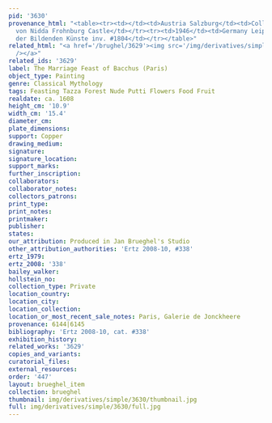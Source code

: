 ```yaml
---
pid: '3630'
provenance_html: "<table><tr><td></td><td>Austria Salzburg</td><td>Collection of Krug
  von Nidda Frohnburg Castle</td></tr><tr><td>1946</td><td>Germany Leipzig</td><td>Museum
  der Bildenden Künste inv. #1804</td></tr></table>"
related_html: "<a href='/brughel/3629'><img src='/img/derivatives/simple/3629/thumbnail.jpg'
  /></a>"
related_ids: '3629'
label: The Marriage Feast of Bacchus (Paris)
object_type: Painting
genre: Classical Mythology
tags: Feasting Tazza Forest Nude Putti Flowers Food Fruit
realdate: ca. 1608
height_cm: '10.9'
width_cm: '15.4'
diameter_cm: 
plate_dimensions: 
support: Copper
drawing_medium: 
signature: 
signature_location: 
support_marks: 
further_inscription: 
collaborators: 
collaborator_notes: 
collectors_patrons: 
print_type: 
print_notes: 
printmaker: 
publisher: 
states: 
our_attribution: Produced in Jan Brueghel's Studio
other_attribution_authorities: 'Ertz 2008-10, #338'
ertz_1979: 
ertz_2008: '338'
bailey_walker: 
hollstein_no: 
collection_type: Private
location_country: 
location_city: 
location_collection: 
location_or_most_recent_sale_notes: Paris, Galerie de Jonckheere
provenance: 6144|6145
bibliography: 'Ertz 2008-10, cat. #338'
exhibition_history: 
related_works: '3629'
copies_and_variants: 
curatorial_files: 
external_resources: 
order: '447'
layout: brueghel_item
collection: brueghel
thumbnail: img/derivatives/simple/3630/thumbnail.jpg
full: img/derivatives/simple/3630/full.jpg
---
```

